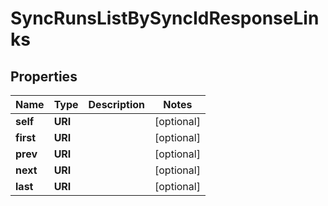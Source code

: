 

# SyncRunsListBySyncIdResponseLinks


## Properties

| Name | Type | Description | Notes |
|------------ | ------------- | ------------- | -------------|
|**self** | **URI** |  |  [optional] |
|**first** | **URI** |  |  [optional] |
|**prev** | **URI** |  |  [optional] |
|**next** | **URI** |  |  [optional] |
|**last** | **URI** |  |  [optional] |



